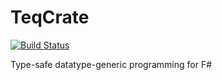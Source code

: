 # TeqCrate

[![Build Status](https://github.com/nickcowle/TeqCrate/actions/workflows/dotnetcore.yml/badge.svg)](https://github.com/nickcowle/TeqCrate/actions/workflows/dotnetcore.yml)

Type-safe datatype-generic programming for F#
